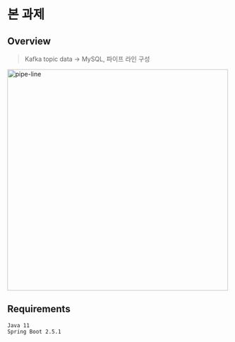 # 본 과제

## Overview
> Kafka topic data -> MySQL, 파이프 라인 구성

<img width="500" alt="pipe-line" src="https://user-images.githubusercontent.com/3543580/123251344-0e47eb80-d526-11eb-9075-931a3beaf4c5.png">


## Requirements
```
Java 11
Spring Boot 2.5.1
```
